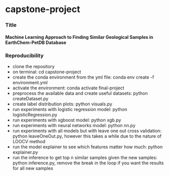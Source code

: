 # capstone-project

### Title
#### Machine Learning Approach to Finding Similar Geological Samples in EarthChem-PetDB Database

### Reproducibility
- clone the repository
- on terminal: cd capstone-project
- create the conda environment from the yml file: conda env create -f environment.yml
- activate the environment: conda activate final-project
- preprocess the available data and create useful datasets: python createDataset.py
- create label distribution plots: python visuals.py
- run experiments with logistic regression model: python logisticRegression.py 
- run experiments with xgboost model: python xgb.py 
- run experiments with neural networks model: python nn.py 
- run experiments with all models but with leave one out cross validation: python leaveOneOut.py, however this takes a while due to the nature of LOOCV method
- run the model explainer to see which features matter how much: python explainer.py
- run the inference to get top n similar samples given the new samples: python inference.py, remove the break in the loop if you want the results for all new samples
